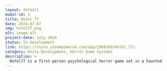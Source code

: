 ```yaml
---
layout: default
modal-id: 1
title: Hotel 77
date: 2024-07-07
img: hotel77.png
alt: image-alt
project-date: July 2024
status: In Development
link: https://store.steampowered.com/app/2960360/Hotel_77/
category: Unity Development, Horror Game Systems
description: >
  Hotel77 is a first-person psychological horror game set in a haunted hotel locked in a time loop. Ludomancer Studio handled the full-cycle production, developing modular 3D environments and a looping event system in Unity. We implemented custom logic for sanity effects, procedural corridor navigation, and environmental audio triggers. Features include dynamic lighting, collectible lore elements, a responsive UI, and puzzle scripting with temporal resets. Built with a post-processing stack designed to convey claustrophobia and psychological tension.
---
```

